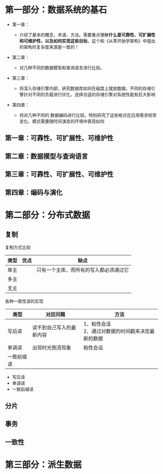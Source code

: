 # 第一部分：数据系统的基石

* 第一章：
  * 介绍了基本的概念、术语、方法。需要重点理解**什么是可靠性、可扩展性和可维护性，以及如何实现这些目标**。这个和《从零开始学架构》中提出的架构的复杂度来源是一致的！
* 第二章：
  * 对几种不同的数据模型和查询语言进行比较。  
* 第三章：
  * 将深入存储引擎内部，研究数据库如何在磁盘上摆放数据。不同的存储引擎针对不同的负载进行优化，选择合适的存储引擎对系统性能有巨大影响  


* 第四章：
  * 将对几种不同的 数据编码进行比较。特别研究了这些格式在应用需求经常变化、模式需要随时间演变的环境中表现如何  



## 第一章：可靠性、可扩展性、可维护性

## 第二章：数据模型与查询语言

## 第三章：可靠性、可扩展性、可维护性

## 第四章：编码与演化

# 第二部分：分布式数据

## 复制

复制方式比较

| 类型 | 优点 | 缺点                                   |
| ---- | ---- | -------------------------------------- |
| 单主 |      | 只有一个主库，而所有的写入都必须通过它 |
| 多主 |      |                                        |
| 无主 |      |                                        |



各种一致性读的实现

| 类型       | 对应问题                 | 方法                                                     |
| ---------- | ------------------------ | -------------------------------------------------------- |
| 写后读     | 读不到自己写入的最新内容 | 1、粘性会话<br>2、通过对数据的时间戳来决定最新的数据<br> |
| 单调读     | 出现时光倒流现象         | 粘性会话                                                 |
| 一致前缀读 |                          |                                                          |



- 写后读
- 单调读
- 一致前缀读

## 分片

## 事务

## 一致性

# 第三部分：派生数据
